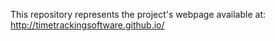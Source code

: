 This repository represents the project's webpage available at:
http://timetrackingsoftware.github.io/

